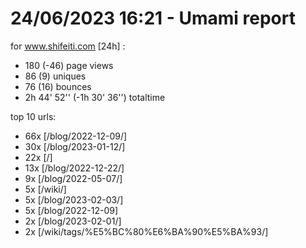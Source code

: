 # 24/06/2023 16:21 - Umami report
for www.shifeiti.com [24h] :

 - 180 (-46) page views
 - 86 (9) uniques
 - 76 (16) bounces
 - 2h 44' 52'' (-1h 30' 36'') totaltime


top 10 urls:
 - 66x [/blog/2022-12-09/]
 - 30x [/blog/2023-01-12/]
 - 22x [/]
 - 13x [/blog/2022-12-22/]
 - 9x [/blog/2022-05-07/]
 - 5x [/wiki/]
 - 5x [/blog/2023-02-03/]
 - 5x [/blog/2022-12-09]
 - 2x [/blog/2023-02-01/]
 - 2x [/wiki/tags/%E5%BC%80%E6%BA%90%E5%BA%93/]


